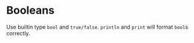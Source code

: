 # Booleans

Use builtin type `bool` and `true/false`. `println` and `print` will format `bool`s correctly.